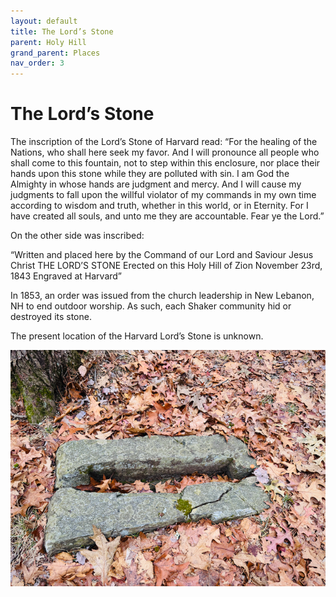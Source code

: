 ```yaml
---
layout: default
title: The Lord’s Stone
parent: Holy Hill
grand_parent: Places
nav_order: 3
---
```


# The Lord’s Stone

The inscription of the Lord’s Stone of Harvard read:
“For the healing of the Nations, who shall here seek my favor. And I will pronounce all people who shall come to this fountain, not to step within this enclosure, nor place their hands upon this stone while they are polluted with sin. I am God the Almighty in whose hands are judgment and mercy. And I will cause my judgments to fall upon the willful violator of my commands in my own  time according to wisdom and truth, whether in this world, or in Eternity. For I have created all souls, and unto me they are accountable. Fear ye the Lord.”


On the other side was inscribed:

“Written and placed here by the Command of our Lord and Saviour Jesus Christ
THE LORD’S STONE
Erected on this Holy Hill of Zion
November 23rd, 1843
Engraved at Harvard”

In 1853, an order was issued from the church leadership in New Lebanon, NH to end  outdoor worship. As such, each Shaker community hid or destroyed its stone. 

The present location of the Harvard Lord’s Stone is unknown.

![](assets/IMG_6011.png)